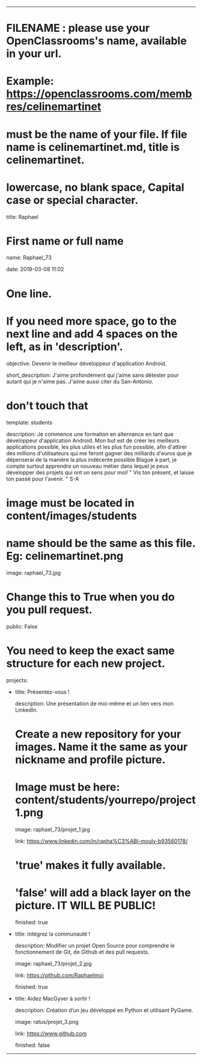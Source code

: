 ---


# FILENAME : please use your OpenClassrooms's name, available in your url.

# Example: https://openclassrooms.com/membres/celinemartinet

# must be the name of your file. If file name is celinemartinet.md, title is celinemartinet.

# lowercase, no blank space, Capital case or special character.

title: Raphael


# First name or full name

name: Raphael_73

date: 2019-03-08 11:02


# One line.

# If you need more space, go to the next line and add 4 spaces on the left, as in 'description'.

objective: Devenir le meilleur développeur d'application Android.

short_description: J'aime profondément qui j'aime sans détester pour autant qui je n'aime pas. J'aime aussi citer du San-Antonio. 

# don't touch that

template: students

description:
    Je commence une formation en alternance en tant que développeur d'application Android.
    Mon but est de créer les meilleurs applications possible, les plus utiles et les plus fun possible,
    afin d'attirer des millions d'utilisateurs qui me feront gagner des milliards d'euros que je dépenserai de la manière la plus indécente possible
    Blague à part, je compte surtout apprendre un nouveau métier dans lequel je peux développer des projets qui ont un sens pour moi!
    " Vis ton présent, et laisse ton passé pour l'avenir. " S-A

# image must be located in content/images/students

# name should be the same as this file. Eg: celinemartinet.png

image: raphael_73.jpg


# Change this to True when you do you pull request.

public: False


# You need to keep the exact same structure for each new project.

projects:

  - title: Présentez-vous !

    description: Une présentation de moi-même et un lien vers mon LinkedIn.

    # Create a new repository for your images. Name it the same as your nickname and profile picture.

    # Image must be here: content/students/yourrepo/project1.png

    image: raphael_73/projet_1.jpg

    link: https://www.linkedin.com/in/rapha%C3%ABl-mouly-b93560178/

    # 'true' makes it fully available.

    # 'false' will add a black layer on the picture. IT WILL BE PUBLIC!

    finished: true

  - title: Intégrez la communauté !

    description: Modifier un projet Open Source pour comprendre le fonctionnement de Git, de Github et des pull requests. 

    image: raphael_73/projet_2.jpg

    link: https://github.com/Raphaelmoi

    finished: true

  - title: Aidez MacGyver à sortir !

    description: Création d’un jeu développé en Python et utilisant PyGame.

    image: ratus/projet_3.png

    link: https://www.github.com

    finished: false

---